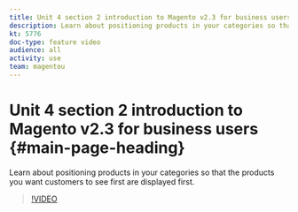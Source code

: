 ```yaml
---
title: Unit 4 section 2 introduction to Magento v2.3 for business users
description: Learn about positioning products in your categories so that the products you want customers to see first are displayed first.
kt: 5776
doc-type: feature video
audience: all
activity: use
team: magentou
---
```


# Unit 4 section 2 introduction to Magento v2.3 for business users {#main-page-heading}

Learn about positioning products in your categories so that the products you want customers to see first are displayed first.

>[!VIDEO](https://video.tv.adobe.com/v/36187)

